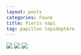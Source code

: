 ```yaml
---
layout: posts
categories: Faune
title: Pieris napi
tag: papillon lepidoptère
---
```

<img src="/faune_flore_meyrin/images/P1100996.JPG" />
<img src="/faune_flore_meyrin/images/P1100997.JPG" />
<img src="/faune_flore_meyrin/images/P1100998.JPG" />
